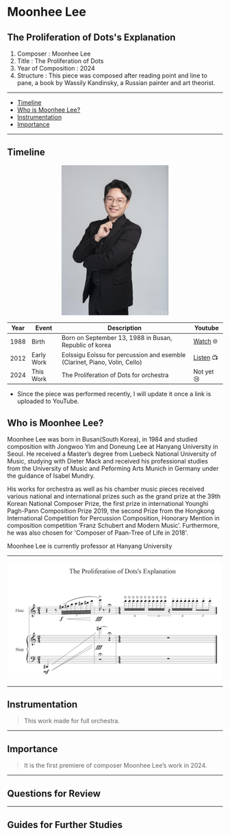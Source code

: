 # Moonhee Lee
## The Proliferation of Dots's Explanation

1. Composer : Moonhee Lee
2. Title : The Proliferation of Dots
3. Year of Composition : 2024
4. Structure : This piece was composed after reading point and line to pane, a book by Wassily Kandinsky, a Russian painter and art theorist.

---

- [Timeline](#timeline)
- [Who is Moonhee Lee?](#who-is-moonhee-lee)
- [Instrumentation](#instrumentation)
- [Importance](#importance)

---

## Timeline
<div align="center">
<img src="moonhee-lee.jpg" width="250px">
</div>

| Year | Event      | Description                                                                | Youtube                                                  |
| ---- | ---------- | -------------------------------------------------------------------------- | ---------------------------------------------------------|
| 1988 | Birth      | Born on September 13, 1988 in Busan, Republic of korea                     | [Watch](http://moonheelee.com/) 🌐                       |      
| 2012 | Early Work | Eolssigu Eolssu for percussion and esemble (Clarinet, Piano, Volin, Cello) | [Listen](https://www.youtube.com/watch?v=cSqhM9DPHr4) 📺 |
| 2024 | This Work  | The Proliferation of Dots for orchestra                                    | Not yet 😢                                               |

* Since the piece was performed recently, I will update it once a link is uploaded to YouTube.
   
## Who is Moonhee Lee?

Moonhee Lee was born in Busan(South Korea), in 1984 and studied composition with Jongwoo Yim and Doneung Lee at Hanyang University in Seoul. He received a Master’s degree from Luebeck National University of Music, studying with Dieter Mack and received his professional studies from the University of Music and Peforming Arts Munich in Germany under the guidance of Isabel Mundry.

His works for orchestra as well as his chamber music pieces received various national and international prizes such as the grand prize at the 39th Korean National Composer Prize, the first prize in international Younghi Pagh-Pann Composition Prize 2019, the second Prize from the Hongkong International Competition for Percussion Composition, Honorary Mention in composition competition ‘Franz Schubert and Modern Music’. Furthermore, he was also chosen for 'Composer of Paan-Tree of Life in 2018'.

Moonhee Lee is currently professor at Hanyang University

---

<div align="center">
<img src="Dots_Score.png" width="500px">
</div>

---

## Instrumentation
> This work made for full orchestra.

---

## Importance
> It is the first premiere of composer Moonhee Lee’s work in 2024.

---

## Questions for Review


---

## Guides for Further Studies


